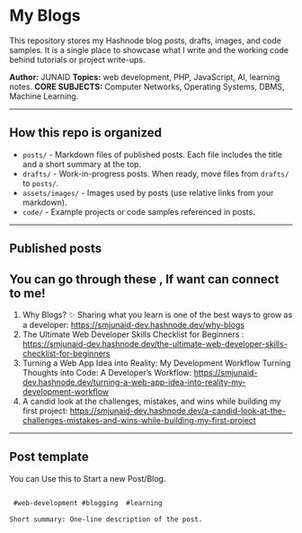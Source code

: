 # My Blogs

This repository stores my Hashnode blog posts, drafts, images, and code samples.
It is a single place to showcase what I write and the working code behind tutorials or project write-ups.

**Author:** JUNAID
**Topics:** web development, PHP, JavaScript, AI, learning notes.
**CORE SUBJECTS:** Computer Networks, Operating Systems, DBMS, Machine Learning.

---

## How this repo is organized

- `posts/` - Markdown files of published posts. Each file includes the title and a short summary at the top.
- `drafts/` - Work-in-progress posts. When ready, move files from `drafts/` to `posts/`.
- `assets/images/` - Images used by posts (use relative links from your markdown).
- `code/` - Example projects or code samples referenced in posts.
---

## Published posts
## You can go through these , If want can connect to me!

1. Why Blogs?
✨ Sharing what you learn is one of the best ways to grow as a developer:  https://smjunaid-dev.hashnode.dev/why-blogs
2. The Ultimate Web Developer Skills Checklist for Beginners : https://smjunaid-dev.hashnode.dev/the-ultimate-web-developer-skills-checklist-for-beginners
3. Turning a Web App Idea into Reality: My Development Workflow
Turning Thoughts into Code: A Developer’s Workflow: https://smjunaid-dev.hashnode.dev/turning-a-web-app-idea-into-reality-my-development-workflow
4. A candid look at the challenges, mistakes, and wins while building my first project: https://smjunaid-dev.hashnode.dev/a-candid-look-at-the-challenges-mistakes-and-wins-while-building-my-first-project
---

## Post template

You can Use this to Start a new Post/Blog.

```md

 #web-development #blogging  #learning

Short summary: One-line description of the post.

